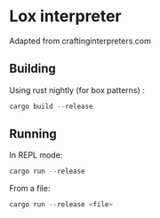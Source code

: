 # Lox interpreter

Adapted from craftinginterpreters.com

## Building

Using rust nightly (for box patterns) : 

```rust
cargo build --release
```

## Running

In REPL mode:
```rust
cargo run --release
```

From a file:
```rust
cargo run --release <file>
```
